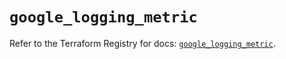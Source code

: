 # `google_logging_metric`

Refer to the Terraform Registry for docs: [`google_logging_metric`](https://registry.terraform.io/providers/hashicorp/google-beta/6.28.0/docs/resources/google_logging_metric).
